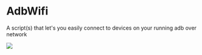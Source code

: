 # AdbWifi

A script(s) that let's you easily connect to devices on your running adb over network

![](http://puu.sh/huy50/be65c02443.png)
